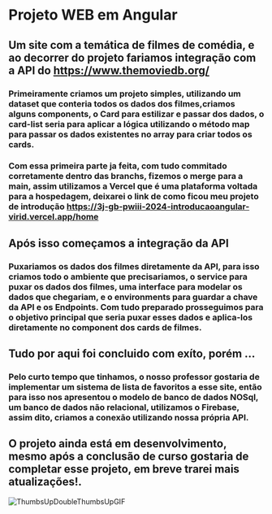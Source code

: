 # Projeto WEB em Angular

## Um site com a temática de filmes de comédia, e ao decorrer do projeto fariamos integração com a API do <a>https://www.themoviedb.org/<a>

### Primeiramente criamos um projeto simples, utilizando um dataset que conteria todos os dados dos filmes,criamos alguns components, o Card para estilizar e passar dos dados, o card-list seria para aplicar a lógica utilizando o método map para passar os dados existentes no array para criar todos os cards.
### Com essa primeira parte ja feita, com tudo commitado corretamente dentro das branchs, fizemos o merge para a main, assim utilizamos a Vercel que é uma plataforma voltada para a hospedagem, deixarei o link de como ficou meu projeto de introdução https://3j-gb-pwiii-2024-introducaoangular-virid.vercel.app/home

## Após isso começamos a integração da API

### Puxariamos os dados dos filmes diretamente da API, para isso criamos todo o ambiente que precisariamos, o service para puxar os dados dos filmes, uma interface para modelar os dados que chegariam, e o environments para guardar a chave da API e os Endpoints. Com tudo preparado prosseguimos para o objetivo principal que seria puxar esses dados e aplica-los diretamente no component dos cards de filmes.

## Tudo por aqui foi concluido com exíto, porém ...

### Pelo curto tempo que tinhamos, o nosso professor gostaria de implementar um sistema de lista de favoritos a esse site, então para isso nos apresentou o modelo de banco de dados NOSql, um banco de dados não relacional, utilizamos o Firebase, assim dito, criamos a conexão utilizando nossa própria API.

## O projeto ainda está em desenvolvimento, mesmo após a conclusão de curso gostaria de completar esse projeto, em breve trarei mais atualizações!.

![ThumbsUpDoubleThumbsUpGIF](https://github.com/ThalissonPinheiro/Mymovies/assets/141465657/9b3a551e-023e-4acd-a5b3-ab877b416825)
